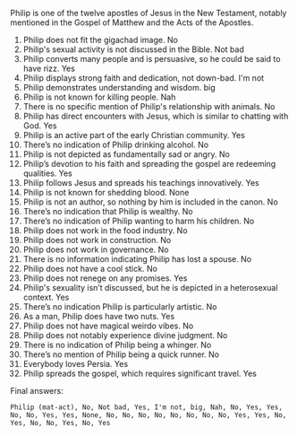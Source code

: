 Philip is one of the twelve apostles of Jesus in the New Testament, notably mentioned in the Gospel of Matthew and the Acts of the Apostles.

1. Philip does not fit the gigachad image. No
2. Philip's sexual activity is not discussed in the Bible. Not bad
3. Philip converts many people and is persuasive, so he could be said to have rizz. Yes
4. Philip displays strong faith and dedication, not down-bad. I'm not
5. Philip demonstrates understanding and wisdom. big
6. Philip is not known for killing people. Nah
7. There is no specific mention of Philip's relationship with animals. No
8. Philip has direct encounters with Jesus, which is similar to chatting with God. Yes
9. Philip is an active part of the early Christian community. Yes
10. There’s no indication of Philip drinking alcohol. No
11. Philip is not depicted as fundamentally sad or angry. No
12. Philip’s devotion to his faith and spreading the gospel are redeeming qualities. Yes
13. Philip follows Jesus and spreads his teachings innovatively. Yes
14. Philip is not known for shedding blood. None
15. Philip is not an author, so nothing by him is included in the canon. No
16. There’s no indication that Philip is wealthy. No
17. There’s no indication of Philip wanting to harm his children. No
18. Philip does not work in the food industry. No
19. Philip does not work in construction. No
20. Philip does not work in governance. No
21. There is no information indicating Philip has lost a spouse. No
22. Philip does not have a cool stick. No
23. Philip does not renege on any promises. Yes
24. Philip's sexuality isn’t discussed, but he is depicted in a heterosexual context. Yes
25. There’s no indication Philip is particularly artistic. No
26. As a man, Philip does have two nuts. Yes
27. Philip does not have magical weirdo vibes. No
28. Philip does not notably experience divine judgment. No
29. There is no indication of Philip being a whinger. No
30. There’s no mention of Philip being a quick runner. No
31. Everybody loves Persia. Yes
32. Philip spreads the gospel, which requires significant travel. Yes

Final answers:

```Philip (mat-act), No, Not bad, Yes, I'm not, big, Nah, No, Yes, Yes, No, No, Yes, Yes, None, No, No, No, No, No, No, No, No, Yes, Yes, No, Yes, No, No, Yes, No, Yes```